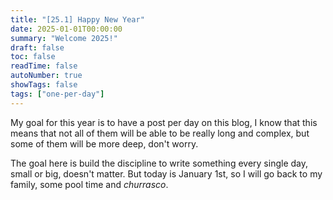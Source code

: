 ```yaml
---
title: "[25.1] Happy New Year"
date: 2025-01-01T00:00:00
summary: "Welcome 2025!"
draft: false
toc: false
readTime: false
autoNumber: true
showTags: false
tags: ["one-per-day"]
---
```


My goal for this year is to have a post per day on this blog, I know that this means that not all of them will be able to be
really long and complex, but some of them will be more deep, don't worry. 

The goal here is build the discipline to write something
every single day, small or big, doesn't matter. But today is January 1st, so I will go back to my family, some pool time and *churrasco*.

